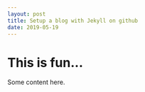 ```yaml
---
layout: post
title: Setup a blog with Jekyll on github
date: 2019-05-19
---
```


# This is fun...
Some content here.